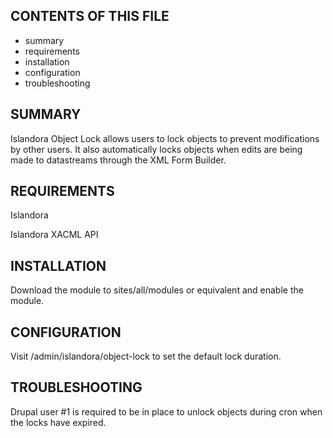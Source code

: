 CONTENTS OF THIS FILE
---------------------

 * summary
 * requirements
 * installation
 * configuration
 * troubleshooting

SUMMARY
-------

Islandora Object Lock allows users to lock objects to prevent modifications by other users. It also automatically locks objects when edits are being made to datastreams through the XML Form Builder.

REQUIREMENTS
------------

Islandora

Islandora XACML API

INSTALLATION
------------

Download the module to sites/all/modules or equivalent and enable the module.

CONFIGURATION
-------------

Visit /admin/islandora/object-lock to set the default lock duration.

TROUBLESHOOTING
---------------

Drupal user #1 is required to be in place to unlock objects during cron when the locks have expired.